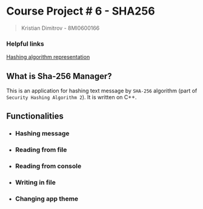 # Course Project # 6 - SHA256
>Kristian Dimitrov - 8MI0600166
### Helpful links

[Hashing algorithm representation](https://sha256algorithm.com/)

## What is Sha-256 Manager?
This is an application for hashing text message by `SHA-256` algorithm (part of `Security Hashing Algorithm 2`). It is written on C++.

## Functionalities
- ### Hashing message
- ### Reading from file
- ### Reading from console
- ### Writing in file
- ### Changing app theme

